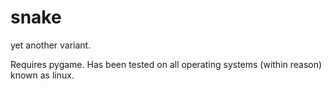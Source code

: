 snake
=====

yet another variant.

Requires pygame. Has been tested on all operating systems (within reason) known as linux.
         
